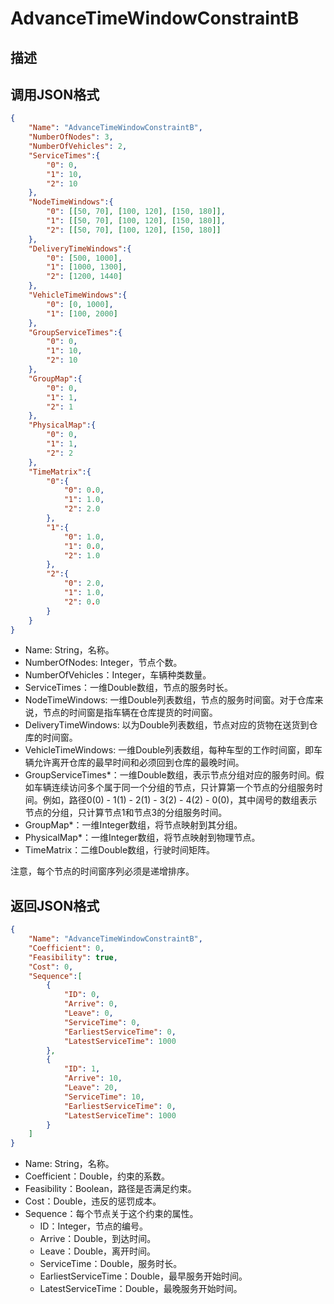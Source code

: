 # AdvanceTimeWindowConstraintB

## 描述

## 调用JSON格式

```json
{
	"Name": "AdvanceTimeWindowConstraintB",
	"NumberOfNodes": 3,
	"NumberOfVehicles": 2,
	"ServiceTimes":{
		"0": 0,
		"1": 10,
		"2": 10
	},
	"NodeTimeWindows":{
		"0": [[50, 70], [100, 120], [150, 180]],
		"1": [[50, 70], [100, 120], [150, 180]],
		"2": [[50, 70], [100, 120], [150, 180]]
	},
	"DeliveryTimeWindows":{
		"0": [500, 1000],
		"1": [1000, 1300],
		"2": [1200, 1440]
	},
	"VehicleTimeWindows":{
		"0": [0, 1000],
		"1": [100, 2000]
	},
	"GroupServiceTimes":{
		"0": 0,
		"1": 10,
		"2": 10
	},
	"GroupMap":{
		"0": 0,
		"1": 1,
		"2": 1
	},
	"PhysicalMap":{
		"0": 0,
		"1": 1,
		"2": 2
	},
	"TimeMatrix":{ 
		"0":{
			"0": 0.0,
			"1": 1.0,
			"2": 2.0
		},
		"1":{
			"0": 1.0,
			"1": 0.0,
			"2": 1.0
		},
		"2":{
			"0": 2.0,
			"1": 1.0,
			"2": 0.0
		}
	}
}
```
* Name: String，名称。
* NumberOfNodes: Integer，节点个数。
* NumberOfVehicles：Integer，车辆种类数量。
* ServiceTimes：一维Double数组，节点的服务时长。
* NodeTimeWindows: 一维Double列表数组，节点的服务时间窗。对于仓库来说，节点的时间窗是指车辆在仓库提货的时间窗。
* DeliveryTimeWindows: 以为Double列表数组，节点对应的货物在送货到仓库的时间窗。
* VehicleTimeWindows: 一维Double列表数组，每种车型的工作时间窗，即车辆允许离开仓库的最早时间和必须回到仓库的最晚时间。
* GroupServiceTimes\*：一维Double数组，表示节点分组对应的服务时间。假如车辆连续访问多个属于同一个分组的节点，只计算第一个节点的分组服务时间。例如，路径0(0) - 1(1) - 2(1) - 3(2) - 4(2) - 0(0)，其中阔号的数组表示节点的分组，只计算节点1和节点3的分组服务时间。
* GroupMap\*：一维Integer数组，将节点映射到其分组。
* PhysicalMap\*：一维Integer数组，将节点映射到物理节点。
* TimeMatrix：二维Double数组，行驶时间矩阵。

注意，每个节点的时间窗序列必须是递增排序。


## 返回JSON格式

```json
{
	"Name": "AdvanceTimeWindowConstraintB",
	"Coefficient": 0,
	"Feasibility": true,
	"Cost": 0,
	"Sequence":[
		{
			"ID": 0,
			"Arrive": 0,
			"Leave": 0,
			"ServiceTime": 0,
			"EarliestServiceTime": 0,
			"LatestServiceTime": 1000
		},
		{
			"ID": 1,
			"Arrive": 10,
			"Leave": 20,
			"ServiceTime": 10,
			"EarliestServiceTime": 0,
			"LatestServiceTime": 1000
		}
	]
}
```

* Name: String，名称。
* Coefficient：Double，约束的系数。
* Feasibility：Boolean，路径是否满足约束。
* Cost：Double，违反的惩罚成本。
* Sequence：每个节点关于这个约束的属性。
	+ ID：Integer，节点的编号。
	+ Arrive：Double，到达时间。
	+ Leave：Double，离开时间。
	+ ServiceTime：Double，服务时长。
	+ EarliestServiceTime：Double，最早服务开始时间。
	+ LatestServiceTime：Double，最晚服务开始时间。

